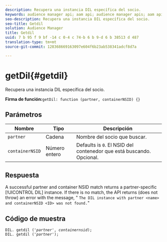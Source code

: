 ```yaml
---
description: Recupera una instancia DIL específica del socio.
keywords: audience manager api; aam api; audience manager apis; aam apis
seo-description: Recupera una instancia DIL específica del socio.
seo-title: Getdil
solution: Audience Manager
title: Getdil
uuid: 7 b 95 f 9 bf -14 c 0-4 c 74-b 6 b 9-d 6 b 38513 d 487
translation-type: tm+mt
source-git-commit: 128368669163097e604f6b23ab538341adcf8d7a

---
```



# getDil{#getdil}

Recupera una instancia DIL específica del socio.

**Firma de función:**`getDil: function (partner, containerNSID) {}`

<!-- r_dil_get_dil.xml -->

## Parámetros

| Nombre | Tipo | Descripción |
|---|---|---|
| `partner` | Cadena | Nombre del socio que buscar. |
| `containerNSID` | Número entero | Defaults is `0`. El NSID del contenedor que está buscando. Opcional. |

## Respuesta

A successful partner and container NSID match returns a partner-specific [!UICONTROL DIL] instance. If there is no match, the API returns (does not throw) an error with the message, &quot; `The DIL instance with partner <name> and containerNSID <ID> was not found.`&quot;

## Código de muestra

<pre class="java"><code>DIL. getdil ('<i>partner</i>', <i>containernsid</i>); 
DIL. getdil ('<i>partner</i>');</code>
</pre>
